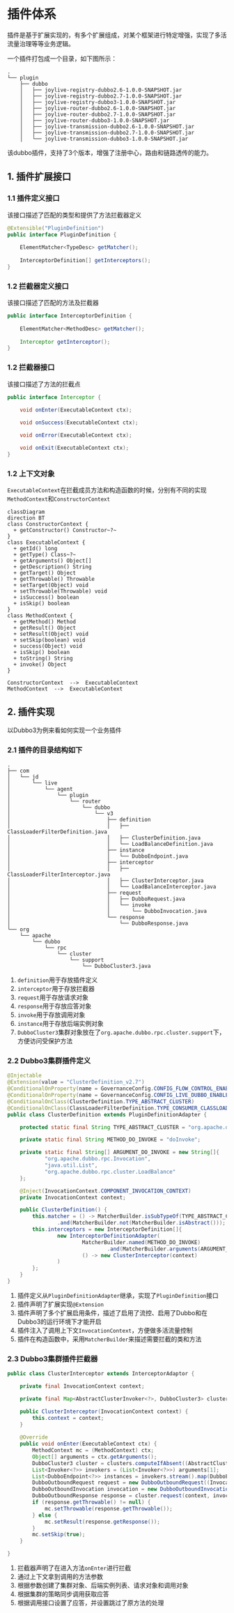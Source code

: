 插件体系
===

插件是基于扩展实现的，有多个扩展组成，对某个框架进行特定增强，实现了多活流量治理等等业务逻辑。

一个插件打包成一个目录，如下图所示：

```
.
└── plugin
    ├── dubbo
    │   ├── joylive-registry-dubbo2.6-1.0.0-SNAPSHOT.jar
    │   ├── joylive-registry-dubbo2.7-1.0.0-SNAPSHOT.jar
    │   ├── joylive-registry-dubbo3-1.0.0-SNAPSHOT.jar
    │   ├── joylive-router-dubbo2.6-1.0.0-SNAPSHOT.jar
    │   ├── joylive-router-dubbo2.7-1.0.0-SNAPSHOT.jar
    │   ├── joylive-router-dubbo3-1.0.0-SNAPSHOT.jar
    │   ├── joylive-transmission-dubbo2.6-1.0.0-SNAPSHOT.jar
    │   ├── joylive-transmission-dubbo2.7-1.0.0-SNAPSHOT.jar
    │   └── joylive-transmission-dubbo3-1.0.0-SNAPSHOT.jar
```
该dubbo插件，支持了3个版本，增强了注册中心，路由和链路透传的能力。

## 1. 插件扩展接口

### 1.1 插件定义接口

该接口描述了匹配的类型和提供了方法拦截器定义

```java
@Extensible("PluginDefinition")
public interface PluginDefinition {
    
    ElementMatcher<TypeDesc> getMatcher();
    
    InterceptorDefinition[] getInterceptors();
}
```

### 1.2 拦截器定义接口

该接口描述了匹配的方法及拦截器

```java
public interface InterceptorDefinition {
    
    ElementMatcher<MethodDesc> getMatcher();
    
    Interceptor getInterceptor();
}
```

### 1.2 拦截器接口

该接口描述了方法的拦截点

```java
public interface Interceptor {
    
    void onEnter(ExecutableContext ctx);

    void onSuccess(ExecutableContext ctx);

    void onError(ExecutableContext ctx);

    void onExit(ExecutableContext ctx);
}
```

### 1.2 上下文对象

`ExecutableContext`在拦截成员方法和构造函数的时候，分别有不同的实现`MethodContext`和`ConstructorContext`

```mermaid
classDiagram
direction BT
class ConstructorContext {
  + getConstructor() Constructor~?~
}
class ExecutableContext {
  + getId() long
  + getType() Class~?~
  + getArguments() Object[]
  + getDescription() String
  + getTarget() Object
  + getThrowable() Throwable
  + setTarget(Object) void
  + setThrowable(Throwable) void
  + isSuccess() boolean
  + isSkip() boolean
}
class MethodContext {
  + getMethod() Method
  + getResult() Object
  + setResult(Object) void
  + setSkip(boolean) void
  + success(Object) void
  + isSkip() boolean
  + toString() String
  + invoke() Object
}

ConstructorContext  -->  ExecutableContext 
MethodContext  -->  ExecutableContext
```

## 2. 插件实现

以Dubbo3为例来看如何实现一个业务插件

### 2.1 插件的目录结构如下

```
.
├── com
│   └── jd
│       └── live
│           └── agent
│               └── plugin
│                   └── router
│                       └── dubbo
│                           └── v3
│                               ├── definition
│                               │   ├── ClassLoaderFilterDefinition.java
│                               │   ├── ClusterDefinition.java
│                               │   └── LoadBalanceDefinition.java
│                               ├── instance
│                               │   └── DubboEndpoint.java
│                               ├── interceptor
│                               │   ├── ClassLoaderFilterInterceptor.java
│                               │   ├── ClusterInterceptor.java
│                               │   └── LoadBalanceInterceptor.java
│                               ├── request
│                               │   ├── DubboRequest.java
│                               │   └── invoke
│                               │       └── DubboInvocation.java
│                               └── response
│                                   └── DubboResponse.java
└── org
    └── apache
        └── dubbo
            └── rpc
                └── cluster
                    └── support
                        └── DubboCluster3.java
```

1. `definition`用于存放插件定义
2. `interceptor`用于存放拦截器
3. `request`用于存放请求对象
4. `response`用于存放应答对象
5. `invoke`用于存放调用对象
6. `instance`用于存放后端实例对象
7. `DubboCluster3`集群对象放在了`org.apache.dubbo.rpc.cluster.support`下，方便访问受保护方法

### 2.2 Dubbo3集群插件定义

```java
@Injectable
@Extension(value = "ClusterDefinition_v2.7")
@ConditionalOnProperty(name = GovernanceConfig.CONFIG_FLOW_CONTROL_ENABLED, matchIfMissing = true)
@ConditionalOnProperty(name = GovernanceConfig.CONFIG_LIVE_DUBBO_ENABLED, matchIfMissing = true)
@ConditionalOnClass(ClusterDefinition.TYPE_ABSTRACT_CLUSTER)
@ConditionalOnClass(ClassLoaderFilterDefinition.TYPE_CONSUMER_CLASSLOADER_FILTER)
public class ClusterDefinition extends PluginDefinitionAdapter {

    protected static final String TYPE_ABSTRACT_CLUSTER = "org.apache.dubbo.rpc.cluster.support.AbstractClusterInvoker";

    private static final String METHOD_DO_INVOKE = "doInvoke";

    private static final String[] ARGUMENT_DO_INVOKE = new String[]{
            "org.apache.dubbo.rpc.Invocation",
            "java.util.List",
            "org.apache.dubbo.rpc.cluster.LoadBalance"
    };

    @Inject(InvocationContext.COMPONENT_INVOCATION_CONTEXT)
    private InvocationContext context;

    public ClusterDefinition() {
        this.matcher = () -> MatcherBuilder.isSubTypeOf(TYPE_ABSTRACT_CLUSTER)
                .and(MatcherBuilder.not(MatcherBuilder.isAbstract()));
        this.interceptors = new InterceptorDefinition[]{
                new InterceptorDefinitionAdapter(
                        MatcherBuilder.named(METHOD_DO_INVOKE)
                                .and(MatcherBuilder.arguments(ARGUMENT_DO_INVOKE)),
                        () -> new ClusterInterceptor(context)
                )
        };
    }
}
```
1. 插件定义从`PluginDefinitionAdapter`继承，实现了`PluginDefinition`接口
2. 插件声明了扩展实现`@Extension`
3. 插件声明了多个扩展启用条件，描述了启用了流控、启用了Dubbo和在Dubbo3的运行环境下才能开启
4. 插件注入了调用上下文`InvocationContext`，方便做多活流量控制
5. 插件在构造函数中，采用`MatcherBuilder`来描述需要拦截的类和方法

### 2.3 Dubbo3集群插件拦截器

```java
public class ClusterInterceptor extends InterceptorAdaptor {

    private final InvocationContext context;

    private final Map<AbstractClusterInvoker<?>, DubboCluster3> clusters = new ConcurrentHashMap<>();

    public ClusterInterceptor(InvocationContext context) {
        this.context = context;
    }
    
    @Override
    public void onEnter(ExecutableContext ctx) {
        MethodContext mc = (MethodContext) ctx;
        Object[] arguments = ctx.getArguments();
        DubboCluster3 cluster = clusters.computeIfAbsent((AbstractClusterInvoker<?>) ctx.getTarget(), DubboCluster3::new);
        List<Invoker<?>> invokers = (List<Invoker<?>>) arguments[1];
        List<DubboEndpoint<?>> instances = invokers.stream().map(DubboEndpoint::of).collect(Collectors.toList());
        DubboOutboundRequest request = new DubboOutboundRequest((Invocation) arguments[0]);
        DubboOutboundInvocation invocation = new DubboOutboundInvocation(request, context);
        DubboOutboundResponse response = cluster.request(context, invocation, instances);
        if (response.getThrowable() != null) {
            mc.setThrowable(response.getThrowable());
        } else {
            mc.setResult(response.getResponse());
        }
        mc.setSkip(true);
    }

}
```
1. 拦截器声明了在进入方法`onEnter`进行拦截
2. 通过上下文拿到调用的方法参数
3. 根据参数创建了集群对象、后端实例列表、请求对象和调用对象
4. 根据集群的策略同步调用获取应答
5. 根据调用接口设置了应答，并设置跳过了原方法的处理

